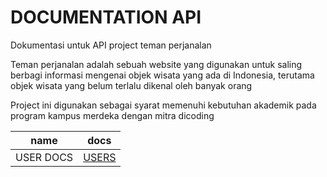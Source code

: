 # DOCUMENTATION API
<p> Dokumentasi untuk API project teman perjanalan </p>

<p> Teman perjanalan adalah sebuah website yang digunakan untuk saling berbagi informasi mengenai objek wisata yang ada di Indonesia, terutama objek wisata yang belum terlalu dikenal oleh banyak orang </p>

<p> Project ini digunakan sebagai syarat memenuhi kebutuhan akademik pada program kampus merdeka dengan mitra dicoding </p>

| name           | docs                              |
| -------------- | --------------------------------- |
| USER DOCS      | [USERS](./docs/users.md)          |